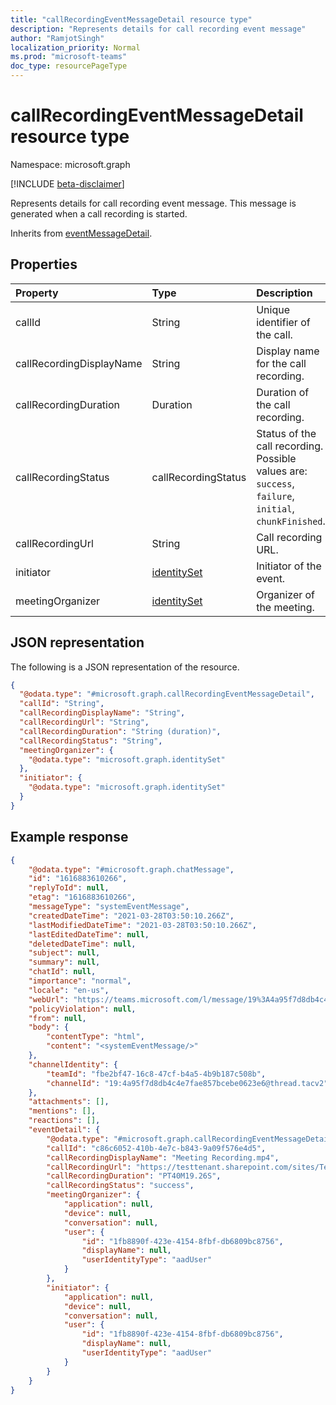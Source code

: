 ```yaml
---
title: "callRecordingEventMessageDetail resource type"
description: "Represents details for call recording event message"
author: "RamjotSingh"
localization_priority: Normal
ms.prod: "microsoft-teams"
doc_type: resourcePageType
---
```


# callRecordingEventMessageDetail resource type

Namespace: microsoft.graph

[!INCLUDE [beta-disclaimer](../../includes/beta-disclaimer.md)]

Represents details for call recording event message.
This message is generated when a call recording is started.


Inherits from [eventMessageDetail](../resources/eventmessagedetail.md).

## Properties
|Property|Type|Description|
|:---|:---|:---|
|callId|String|Unique identifier of the call.|
|callRecordingDisplayName|String|Display name for the call recording.|
|callRecordingDuration|Duration|Duration of the call recording.|
|callRecordingStatus|callRecordingStatus|Status of the call recording. Possible values are: `success`, `failure`, `initial`, `chunkFinished`.|
|callRecordingUrl|String|Call recording URL.|
|initiator|[identitySet](../resources/identityset.md)|Initiator of the event.|
|meetingOrganizer|[identitySet](../resources/identityset.md)|Organizer of the meeting.|

## JSON representation
The following is a JSON representation of the resource.
<!-- {
  "blockType": "resource",
  "@odata.type": "microsoft.graph.callRecordingEventMessageDetail"
}
-->
``` json
{
  "@odata.type": "#microsoft.graph.callRecordingEventMessageDetail",
  "callId": "String",
  "callRecordingDisplayName": "String",
  "callRecordingUrl": "String",
  "callRecordingDuration": "String (duration)",
  "callRecordingStatus": "String",
  "meetingOrganizer": {
    "@odata.type": "microsoft.graph.identitySet"
  },
  "initiator": {
    "@odata.type": "microsoft.graph.identitySet"
  }
}
```

## Example response

<!-- {
  "blockType": "response",
  "truncated": true,
  "@odata.type": "microsoft.graph.chatMessage"
} -->
```json
{
	"@odata.type": "#microsoft.graph.chatMessage",
	"id": "1616883610266",
	"replyToId": null,
	"etag": "1616883610266",
	"messageType": "systemEventMessage",
	"createdDateTime": "2021-03-28T03:50:10.266Z",
	"lastModifiedDateTime": "2021-03-28T03:50:10.266Z",
	"lastEditedDateTime": null,
	"deletedDateTime": null,
	"subject": null,
	"summary": null,
	"chatId": null,
	"importance": "normal",
	"locale": "en-us",
	"webUrl": "https://teams.microsoft.com/l/message/19%3A4a95f7d8db4c4e7fae857bcebe0623e6%40thread.tacv2/1616883610266?groupId=fbe2bf47-16c8-47cf-b4a5-4b9b187c508b&tenantId=2432b57b-0abd-43db-aa7b-16eadd115d34&createdTime=1616883610266&parentMessageId=1616883610266",
	"policyViolation": null,
	"from": null,
	"body": {
		"contentType": "html",
		"content": "<systemEventMessage/>"
	},
	"channelIdentity": {
		"teamId": "fbe2bf47-16c8-47cf-b4a5-4b9b187c508b",
		"channelId": "19:4a95f7d8db4c4e7fae857bcebe0623e6@thread.tacv2"
	},
	"attachments": [],
	"mentions": [],
	"reactions": [],
	"eventDetail": {
		"@odata.type": "#microsoft.graph.callRecordingEventMessageDetail",
		"callId": "c86c6052-410b-4e7c-b843-9a09f576e4d5",
		"callRecordingDisplayName": "Meeting Recording.mp4",
		"callRecordingUrl": "https://testtenant.sharepoint.com/sites/TestTeam/Shared%20Documents/General/Recordings/Meeting%20Recording.mp4?web=1",
		"callRecordingDuration": "PT40M19.26S",
		"callRecordingStatus": "success",
		"meetingOrganizer": {
			"application": null,
			"device": null,
			"conversation": null,
			"user": {
				"id": "1fb8890f-423e-4154-8fbf-db6809bc8756",
				"displayName": null,
				"userIdentityType": "aadUser"
			}
		},
		"initiator": {
			"application": null,
			"device": null,
			"conversation": null,
			"user": {
				"id": "1fb8890f-423e-4154-8fbf-db6809bc8756",
				"displayName": null,
				"userIdentityType": "aadUser"
			}
		}
	}
}
```